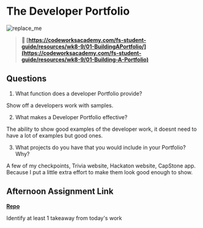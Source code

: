 # The Developer Portfolio

![replace_me](https://codeworks.blob.core.windows.net/public/assets/img/illustrations/placeholder.svg)

> **📖 [https://codeworksacademy.com/fs-student-guide/resources/wk8-9/01-BuildingAPortfolio/](https://codeworksacademy.com/fs-student-guide/resources/wk8-9/01-Building-A-Portfolio)**

## Questions

1. What function does a developer Portfolio provide?

Show off a developers work with samples.

2. What makes a Developer Portfolio effective?

The ability to show good examples of the developer work, it doesnt need to have a lot of examples but good ones.

3. What projects do you have that you would include in your Portfolio? Why?

A few of my checkpoints, Trivia website, Hackaton website, CapStone app. Because I put a little extra effort to make them look good enough to show.

## Afternoon Assignment Link

**[Repo](https://github.com/JoaoLucasMelo/<ASSIGNMENT_REPO>)**

Identify at least 1 takeaway from today's work
